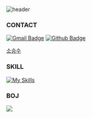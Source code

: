 ![header](https://capsule-render.vercel.app/api?type=slice&color=auto&height=300&section=header&text=voidmelody%20Github&render&fontSize=50)

### CONTACT 
[![Gmail Badge](https://img.shields.io/badge/-sss9073@naver.com-c14438?style=flat&logo=Gmail&logoColor=white&link=mailto:sss9073@naver.com)](mailto:sss9073@naver.com) 
[![Github Badge](https://img.shields.io/badge/-voidmelody-grey?style=flat&logo=github&logoColor=white&link=https://github.com/voidmelody/)](https://www.github.com/voidmelody/) 
<div class="badge-base LI-profile-badge" data-locale="ko_KR" data-size="medium" data-theme="dark" data-type="VERTICAL" data-vanity="승수-소-67a916259" data-version="v1"><a class="badge-base__link LI-simple-link" href="https://kr.linkedin.com/in/%EC%8A%B9%EC%88%98-%EC%86%8C-67a916259?trk=profile-badge">소승수</a></div>
              

### SKILL
[![My Skills](https://skillicons.dev/icons?i=java,spring,gradle,grafana,idea,nginx,&perline=6)](https://skillicons.dev)

### BOJ
 <img src="http://mazassumnida.wtf/api/v2/generate_badge?boj=jeffrey9073"/>
